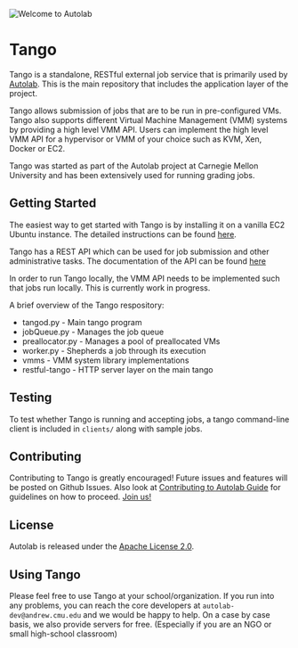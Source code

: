 ![Welcome to Autolab](https://github.com/autolab/Autolab/blob/master/public/images/autolab_logo.png)

Tango
======

Tango is a standalone, RESTful external job service that is primarily used by [Autolab](https://github.com/autolab/Autolab). This is the main repository that includes the application layer of the project.

Tango allows submission of jobs that are to be run in pre-configured VMs. Tango also supports different Virtual Machine Management (VMM) systems by providing a high level VMM API. Users can implement the high level VMM API for a hypervisor or VMM of your choice such as KVM, Xen, Docker or EC2.

Tango was started as part of the Autolab project at Carnegie Mellon University and has been extensively used for running grading jobs.

## Getting Started

The easiest way to get started with Tango is by installing it on a vanilla EC2 Ubuntu instance. The detailed instructions can be found [here](https://github.com/autolab/Tango/wiki/Setting-up-Tango-and-VMs-on-Amazon-EC2).

Tango has a REST API which can be used for job submission and other administrative tasks. The documentation of the API can be found [here](https://github.com/autolab/Tango/wiki/Tango-REST-API)

In order to run Tango locally, the VMM API needs to be implemented such that jobs run locally. This is currently work in progress.

A brief overview of the Tango respository:

* tangod.py - Main tango program
* jobQueue.py - Manages the job queue
* preallocator.py - Manages a pool of preallocated VMs
* worker.py - Shepherds a job through its execution
* vmms - VMM system library implementations
* restful-tango - HTTP server layer on the main tango

## Testing

To test whether Tango is running and accepting jobs, a tango command-line client is included in `clients/` along with sample jobs.

## Contributing

Contributing to Tango is greatly encouraged! Future issues and features will be posted on Github Issues. Also look at [Contributing to Autolab Guide](https://github.com/autolab/Autolab) for guidelines on how to proceed. [Join us!](http://contributors.autolabproject.org)

## License

Autolab is released under the [Apache License 2.0](http://opensource.org/licenses/Apache-2.0). 

## Using Tango

Please feel free to use Tango at your school/organization. If you run into any problems, you can reach the core developers at `autolab-dev@andrew.cmu.edu` and we would be happy to help. On a case by case basis, we also provide servers for free. (Especially if you are an NGO or small high-school classroom)
